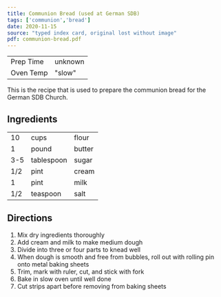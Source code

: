 ```yaml
---
title: Communion Bread (used at German SDB)
tags: ['communion','bread']
date: 2020-11-15
source: "typed index card, original lost without image"
pdf: communion-bread.pdf
---
```


|           |         |
| --------- | ------- |
| Prep Time | unknown |
| Oven Temp | "slow"  |

This is the recipe that is used to prepare the communion bread for the German SDB Church.

## Ingredients

|     |            |        | 
| :-- | :--------- | :----- |
| 10  | cups       | flour  |
| 1   | pound      | butter |
| 3-5 | tablespoon | sugar  |
| 1/2 | pint       | cream  |
| 1   | pint       | milk   |
| 1/2 | teaspoon   | salt   |

## Directions

1. Mix dry ingredients thoroughly
2. Add cream and milk to make medium dough
3. Divide into three or four parts to knead well
4. When dough is smooth and free from bubbles, roll out with rolling pin onto metal baking sheets
5. Trim, mark with ruler, cut, and stick with fork
6. Bake in slow oven until well done
7. Cut strips apart before removing from baking sheets